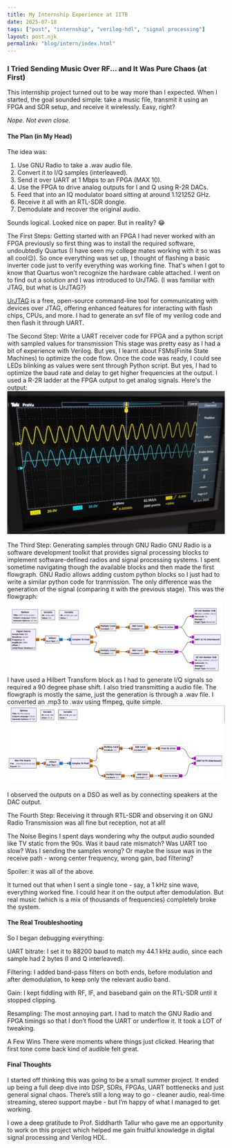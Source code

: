 ```yaml
---
title: My Internship Experience at IITB
date: 2025-07-18
tags: ["post", "internship", "verilog-hdl", "signal processing"]
layout: post.njk
permalink: "blog/intern/index.html"
---
```


### I Tried Sending Music Over RF... and It Was Pure Chaos (at First)
This internship project turned out to be way more than I expected. When I started, the goal sounded simple: take a music file, transmit it using an FPGA and SDR setup, and receive it wirelessly. Easy, right?

*Nope. Not even close.*

#### The Plan (in My Head)
The idea was:
1. Use GNU Radio to take a .wav audio file.
2. Convert it to I/Q samples (interleaved).
3. Send it over UART at 1 Mbps to an FPGA (MAX 10).
4. Use the FPGA to drive analog outputs for I and Q using R-2R DACs.
5. Feed that into an IQ modulator board sitting at around 1.121252 GHz.
6. Receive it all with an RTL-SDR dongle.
7. Demodulate and recover the original audio.

Sounds logical. Looked nice on paper. But in reality? 😂

The First Steps: Getting started with an FPGA
I had never worked with an FPGA previously so first thing was to install the required software, undoubtedly Quartus (I have seen my college mates working with it so was all cool😌).
So once everything was set up, I thought of flashing a basic inverter code just to verify everything was working fine. That's when I got to know that Quartus won't recognize the hardware cable attached. I went on to find out a solution and I was introduced to UrJTAG. (I was familiar with JTAG, but what is UrJTAG?)

[UrJTAG](https://urjtag.sourceforge.io/book/_jtag_commands.html) is a free, open-source command-line tool for communicating with devices over JTAG, offering enhanced features for interacting with flash chips, CPUs, and more. 
I had to generate an svf file of my verilog code and then flash it through UART.

The Second Step: Write a UART receiver code for FPGA and a python script with sampled values for transmission
This stage was pretty easy as I had a bit of experience with Verilog. But yes, I learnt about FSMs(Finite State Machines) to optimize the code flow. Once the code was ready, I could see LEDs blinking as values were sent through Python script. But yes, I had to optimize the baud rate and delay to get higher frequencies at the output. I used a R-2R ladder at the FPGA output to get analog signals. Here's the output:
![](/src/assets/img/blog_images/iitb_intern/sine_wave.jpeg)

The Third Step: Generating samples through GNU Radio
GNU Radio is a software development toolkit that provides signal processing blocks to implement software-defined radios and signal processing systems. I spent sometime navigating though the available blocks and then made the first flowgraph. GNU Radio allows adding custom python blocks so I just had to write a similar python code for tranmission. The only difference was the generation of the signal (comparing it with the previous stage). This was the flowgraph:
![](/src/assets/img/blog_images/iitb_intern/sine_ip.png)
I have used a Hilbert Transform block as I had to generate I/Q signals so required a 90 degree phase shift. I also tried transmitting a audio file. The flowgraph is mostly the same, just the generation is through a .wav file. I converted an .mp3 to .wav using ffmpeg, quite simple.
![](/src/assets/img/blog_images/iitb_intern/wav_ip.png)

I observed the outputs on a DSO as well as by connecting speakers at the DAC output.

The Fourth Step: Receiving it through RTL-SDR and observing it on GNU Radio
Transmission was all fine but reception, not at all!

The Noise Begins
I spent days wondering why the output audio sounded like TV static from the 90s. Was it baud rate mismatch? Was UART too slow? Was I sending the samples wrong? Or maybe the issue was in the receive path - wrong center frequency, wrong gain, bad filtering?

Spoiler: it was all of the above.

It turned out that when I sent a single tone - say, a 1 kHz sine wave, everything worked fine. I could hear it on the output after demodulation. But real music (which is a mix of thousands of frequencies) completely broke the system.

#### The Real Troubleshooting
So I began debugging everything:

UART bitrate: I set it to 88200 baud to match my 44.1 kHz audio, since each sample had 2 bytes (I and Q interleaved).

Filtering: I added band-pass filters on both ends, before modulation and after demodulation, to keep only the relevant audio band.

Gain: I kept fiddling with RF, IF, and baseband gain on the RTL-SDR until it stopped clipping.

Resampling: The most annoying part. I had to match the GNU Radio and FPGA timings so that I don’t flood the UART or underflow it. It took a LOT of tweaking.

A Few Wins
There were moments where things just clicked. Hearing that first tone come back kind of audible felt great. 

#### Final Thoughts
I started off thinking this was going to be a small summer project. It ended up being a full deep dive into DSP, SDRs, FPGAs, UART bottlenecks and just general signal chaos. There’s still a long way to go - cleaner audio, real-time streaming, stereo support maybe - but I’m happy of what I managed to get working.

I owe a deep gratitude to Prof. Siddharth Tallur who gave me an opportunity to work on this project which helped me gain fruitful knowledge in digital signal processing and Verilog HDL. 